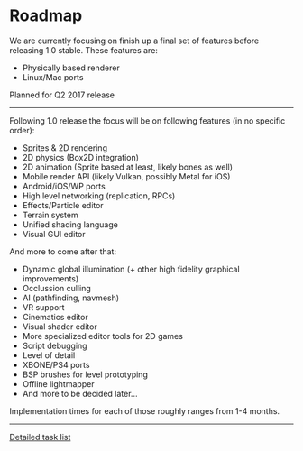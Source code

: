 # Roadmap

We are currently focusing on finish up a final set of features before releasing 1.0 stable. These features are:
 - Physically based renderer
 - Linux/Mac ports

Planned for Q2 2017 release

---------------------------------------------------

Following 1.0 release the focus will be on following features (in no specific order): 
 - Sprites & 2D rendering
 - 2D physics (Box2D integration)
 - 2D animation (Sprite based at least, likely bones as well)
 - Mobile render API (likely Vulkan, possibly Metal for iOS)
 - Android/iOS/WP ports
 - High level networking (replication, RPCs)
 - Effects/Particle editor
 - Terrain system
 - Unified shading language
 - Visual GUI editor 
 
And more to come after that:
 - Dynamic global illumination (+ other high fidelity graphical improvements)
 - Occlussion culling
 - AI (pathfinding, navmesh)
 - VR support
 - Cinematics editor
 - Visual shader editor
 - More specialized editor tools for 2D games
 - Script debugging
 - Level of detail
 - XBONE/PS4 ports
 - BSP brushes for level prototyping
 - Offline lightmapper
 - And more to be decided later...
 
Implementation times for each of those roughly ranges from 1-4 months.

---------------------------------------------------

[Detailed task list](https://trello.com/b/w6CyYY37/banshee-3d)
